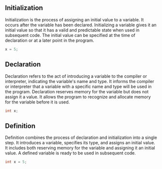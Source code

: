 ## Initialization

Initialization is the process of assigning an initial value to a variable. It occurs after the variable has been declared. Initializing a variable gives it an initial value so that it has a valid and predictable state when used in subsequent code. The initial value can be specified at the time of declaration or at a later point in the program.

```c
x = 5;
```

## Declaration

Declaration refers to the act of introducing a variable to the compiler or interpreter, indicating the variable's name and type. It informs the compiler or interpreter that a variable with a specific name and type will be used in the program. Declaration reserves memory for the variable but does not assign it a value. It allows the program to recognize and allocate memory for the variable before it is used.

```c
int x;
```

## Definition

Definition combines the process of declaration and initialization into a single step. It introduces a variable, specifies its type, and assigns an initial value. It includes both reserving memory for the variable and assigning it an initial value. A defined variable is ready to be used in subsequent code.

```c
int x = 5;
```
